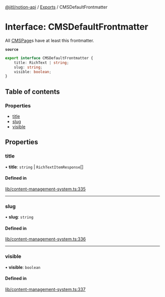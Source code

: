 [@jitl/notion-api](../README.md) / [Exports](../modules.md) / CMSDefaultFrontmatter

# Interface: CMSDefaultFrontmatter

All [CMSPage](CMSPage.md)s have at least this frontmatter.

**`source`**

```typescript
export interface CMSDefaultFrontmatter {
    title: RichText | string;
    slug: string;
    visible: boolean;
}
```

## Table of contents

### Properties

- [title](CMSDefaultFrontmatter.md#title)
- [slug](CMSDefaultFrontmatter.md#slug)
- [visible](CMSDefaultFrontmatter.md#visible)

## Properties

### title

• **title**: `string` \| `RichTextItemResponse`[]

#### Defined in

[lib/content-management-system.ts:335](https://github.com/justjake/monorepo/blob/main/packages/notion-api/src/lib/content-management-system.ts#L335)

___

### slug

• **slug**: `string`

#### Defined in

[lib/content-management-system.ts:336](https://github.com/justjake/monorepo/blob/main/packages/notion-api/src/lib/content-management-system.ts#L336)

___

### visible

• **visible**: `boolean`

#### Defined in

[lib/content-management-system.ts:337](https://github.com/justjake/monorepo/blob/main/packages/notion-api/src/lib/content-management-system.ts#L337)
